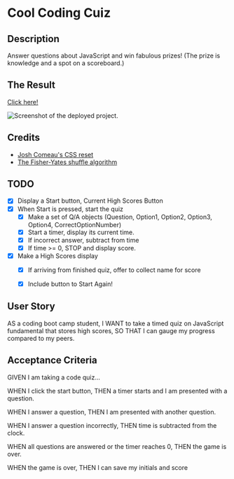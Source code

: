 # Cool Coding Cuiz

## Description
Answer questions about JavaScript and win fabulous prizes! (The prize is knowledge and a spot on a scoreboard.)

## The Result
[Click here!](DEPLOYED_URL_HERE)

![Screenshot of the deployed project.](SCREENSHOT_OF_PROJECT_IN_ASSETS)

## Credits
- [Josh Comeau's CSS reset](https://www.joshwcomeau.com/css/custom-css-reset/)
- [The Fisher-Yates shuffle algorithm](https://bost.ocks.org/mike/shuffle/)


## TODO
- [x] Display a Start button, Current High Scores Button
- [x] When Start is pressed, start the quiz
    - [x] Make a set of Q/A objects (Question, Option1, Option2, Option3, Option4, CorrectOptionNumber)
    - [x] Start a timer, display its current time.
    - [x] If incorrect answer, subtract from time
    - [x] If time >= 0, STOP and display score.
- [x] Make a High Scores display
    - [x] If arriving from finished quiz, offer to collect name for score
    - [x] Include button to Start Again!



## User Story
AS a coding boot camp student,
I WANT to take a timed quiz on JavaScript fundamental that stores high scores,
SO THAT I can gauge my progress compared to my peers.

## Acceptance Criteria
GIVEN I am taking a code quiz...

WHEN I click the start button,
THEN a timer starts and I am presented with a question.

WHEN I answer a question,
THEN I am presented with another question.

WHEN I answer a question incorrectly,
THEN time is subtracted from the clock.

WHEN all questions are answered or the timer reaches 0,
THEN the game is over.

WHEN the game is over,
THEN I can save my initials and score